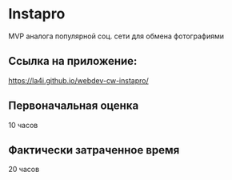 # Instapro

MVP аналога популярной соц. сети для обмена фотографиями

## Ссылка на приложение:

https://la4i.github.io/webdev-cw-instapro/

## Первоначальная оценка

10 часов

## Фактически затраченное время

20  часов
